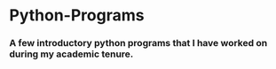 # Python-Programs
### A few introductory python programs that I have worked on during my academic tenure.
